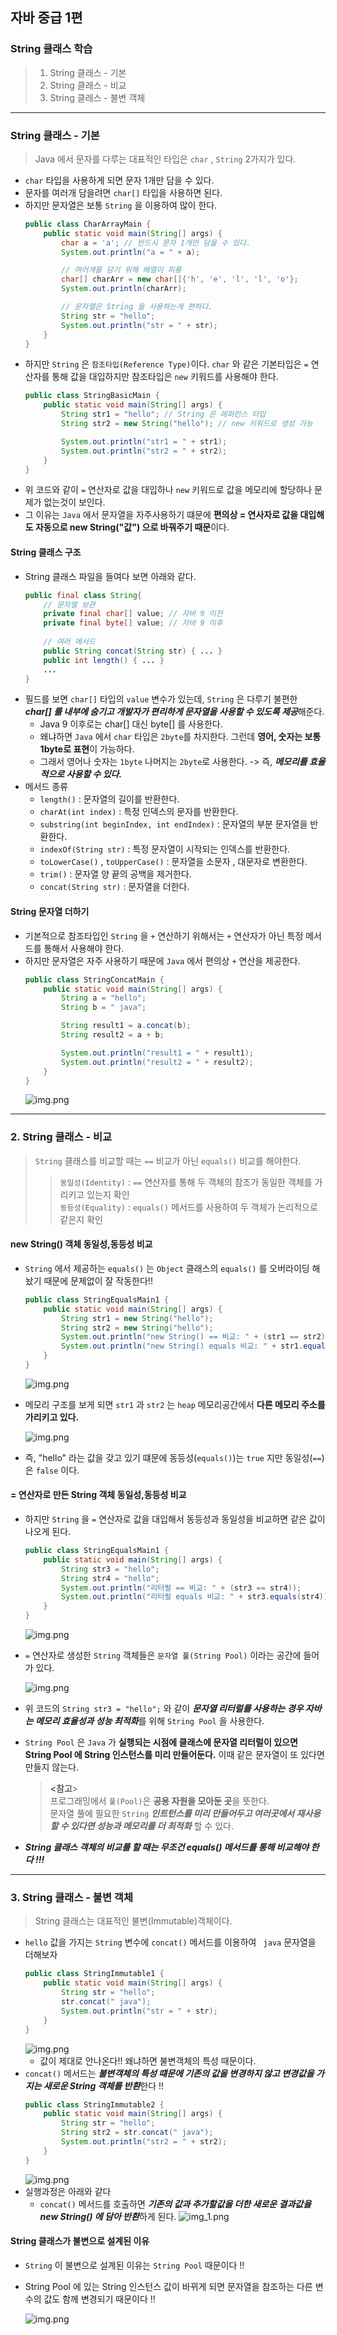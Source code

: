 ## 자바 중급 1편

### String 클래스 학습
> 1. String 클래스 - 기본
> 2. String 클래스 - 비교
> 3. String 클래스 - 불변 객체
---
### String 클래스 - 기본
> Java 에서 문자를 다루는 대표적인 타입은 `char` , `String` 2가지가 있다.
- `char` 타입을 사용하게 되면 문자 1개만 담을 수 있다.
- 문자를 여러개 담을려면 `char[]` 타입을 사용하면 된다.
- 하지만 문자열은 보통 `String` 을 이용하여 많이 한다.
    ```java
    public class CharArrayMain {
        public static void main(String[] args) {
            char a = 'a'; // 반드시 문자 1개만 담을 수 있다.
            System.out.println("a = " + a);
    
            // 여러개를 담기 위해 배열이 피룡
            char[] charArr = new char[]{'h', 'e', 'l', 'l', 'o'};
            System.out.println(charArr);
    
            // 문자열은 String 을 사용하는게 편하다.
            String str = "hello";
            System.out.println("str = " + str);
        }
    }
    ```
- 하지만 `String` 은 `참조타입(Reference Type)`이다. `char` 와 같은 기본타입은 `=` 연산자를 통해 값을 대입하지만 참조타입은 `new` 키워드를 사용해야 한다.
    ```java
    public class StringBasicMain {
        public static void main(String[] args) {
            String str1 = "hello"; // String 은 레퍼런스 타입
            String str2 = new String("hello"); // new 키워드로 생성 가능
    
            System.out.println("str1 = " + str1);
            System.out.println("str2 = " + str2);
        }
    }
    ```
- 위 코드와 같이 `=` 연산자로 값을 대입하나 `new` 키워드로 값을 메모리에 할당하나 문제가 없는것이 보인다.
- 그 이유는 `Java` 에서 문자열을 자주사용하기 떄문에 **편의상 = 연사자로 값을 대입해도 자동으로 new String("값") 으로 바꿔주기 때문**이다.

#### String 클래스 구조
- String 클래스 파일을 들여다 보면 아래와 같다.
    ```java
    public final class String{
        // 문자열 보관
        private final char[] value; // 자바 9 이전
        private final byte[] value; // 자바 9 이후
        
        // 여러 메서드
        public String concat(String str) { ... }
        public int length() { ... }
        ...
    }
    ```
- 필드를 보면 `char[]` 타입의 `value` 변수가 있는데, `String` 은 다루기 불편한 ***char[] 를 내부에 숨기고 개발자가 편리하게 문자열을 사용할 수 있도록 제공***해준다.
  - Java 9 이후로는 char[] 대신 byte[] 를 사용한다.
  - 왜냐하면 `Java` 에서 `char` 타입은 `2byte`를 차지한다. 그런데 **영어, 숫자는 보통 1byte로 표현**이 가능하다.
  - 그래서 영어나 숫자는 `1byte` 나머지는 `2byte`로 사용한다. -> 즉, _**메모리를 효율적으로 사용할 수 있다.**_
- 메서드 종류
  - `length()` : 문자열의 길이를 반환한다.
  - `charAt(int index)` : 특정 인덱스의 문자를 반환한다.
  - `substring(int beginIndex, int endIndex)` : 문자열의 부분 문자열을 반환한다.
  - `indexOf(String str)` : 특정 문자열이 시작되는 인덱스를 반환한다.
  - `toLowerCase()` , `toUpperCase()` : 문자열을 소문자 , 대문자로 변환한다.
  - `trim()` : 문자열 양 끝의 공백을 제거한다.
  - `concat(String str)` : 문자열을 더한다.
#### String 문자열 더하기
- 기본적으로 참조타입인 `String` 을 `+` 연산하기 위해서는 `+` 연산자가 아닌 특정 메서드를 통해서 사용해야 한다.
- 하지만 문자열은 자주 사용하기 때문에 `Java` 에서 편의상 `+` 연산을 제공한다.
  ```java
  public class StringConcatMain {
      public static void main(String[] args) {
          String a = "hello";
          String b = " java";
  
          String result1 = a.concat(b);
          String result2 = a + b;
  
          System.out.println("result1 = " + result1);
          System.out.println("result2 = " + result2);
      }
  }
  ```
  ![img.png](images/chap03/img01.png)
---
### 2. String 클래스 - 비교
> `String` 클래스를 비교할 때는 `==` 비교가 아닌 `equals()` 비교를 해야한다.
>> `동일성(Identity)` : `==` 연산자를 통해 두 객체의 참조가 동일한 객체를 가리키고 있는지 확인</br>
>> `동등성(Equality)` : `equals()` 메서드를 사용하여 두 객체가 논리적으로 같은지 확인

#### new String() 객체 동일성,동등성 비교
- `String` 에서 제공하는 `equals()` 는 `Object` 클래스의 `equals()` 를 오버라이딩 해놨기 때문에 문제없이 잘 작동한다!!
  ```java
  public class StringEqualsMain1 {
      public static void main(String[] args) {
          String str1 = new String("hello");
          String str2 = new String("hello");
          System.out.println("new String() == 비교: " + (str1 == str2));
          System.out.println("new String() equals 비교: " + str1.equals(str2));
      }
  }
  ```
  ![img.png](images/chap03/img02.png)
- 메모리 구조를 보게 되면 `str1` 과 `str2` 는 `heap` 메모리공간에서 **다른 메모리 주소를 가리키고 있다.**

  ![img.png](images/chap03/img04.png)
- 즉, "hello" 라는 값을 갖고 있기 떄문에 동등성(`equals()`)는 `true` 지만 동일성(`==`)은 `false` 이다.
#### = 연산자로 만든 String 객체 동일성,동등성 비교
- 하지만 `String` 을 `=` 연산자로 값을 대입해서 동등성과 동일성을 비교하면 같은 값이 나오게 된다.
  ```java
  public class StringEqualsMain1 {
      public static void main(String[] args) {
          String str3 = "hello";
          String str4 = "hello";
          System.out.println("리터럴 == 비교: " + (str3 == str4));
          System.out.println("리터럴 equals 비교: " + str3.equals(str4));
      }
  }
  ```
  ![img.png](images/chap03/img03.png)
- `=` 연산자로 생성한 `String` 객체들은 `문자열 풀(String Pool)` 이라는 공간에 들어가 있다.

  ![img.png](images/chap03/img05.png)
- 위 코드의 `String str3 = "hello";` 와 같이 ***문자열 리터럴를 사용하는 경우 자바는 메모리 효율성과 성능 최적화***를 위해 `String Pool` 을 사용한다.
- `String Pool` 은 `Java` 가 **실행되는 시점에 클래스에 문자열 리터럴이 있으면 String Pool 에 String 인스턴스를 미리 만들어둔다.** 이때 같은 문자열이 또 있다면 만들지 않는다.
  > **<참고**></br>
  > 프로그래밍에서 `풀(Pool)`은 **공용 자원을 모아둔 곳**을 뜻한다.</br>
  > 문자열 풀에 필요한 `String` _**인트턴스를 미리 만들어두고 여러곳에서 재사용할 수 있다면 성능과 메모리를 더 최적화**_ 할 수 있다.
- _**String 클래스 객체의 비교를 할 때는 무조건 equals() 메서드를 통해 비교해야 한다 !!!**_ 
---
### 3. String 클래스 - 불변 객체
> String 클래스는 대표적인 불변(Immutable)객체이다.

- `hello` 값을 가지는 `String` 변수에 `concat()` 메서드를 이용하여 ` java` 문자열을 더해보자
  ```java
  public class StringImmutable1 {
      public static void main(String[] args) {
          String str = "hello";
          str.concat(" java");
          System.out.println("str = " + str);
      }
  }
  ```
  ![img.png](images/chap03/img06.png)
  - 값이 제대로 안나온다!! 왜냐하면 불변객체의 특성 때문이다. 
- `concat()` 메서드는 ***불변객체의 특성 떄문에 기존의 값을 변경하지 않고 변경값을 가지는 새로운 String 객체를 반환***한다 !!
  ```java
  public class StringImmutable2 {
      public static void main(String[] args) {
          String str = "hello";
          String str2 = str.concat(" java"); 
          System.out.println("str2 = " + str2);
      }
  }
  ```
  ![img.png](images/chap03/img07.png)
- 실행과정은 아래와 같다 
  - `concat()` 메서드를 호출하면 ***기존의 값과 추가할값을 더한 새로운 결과값을 new String() 에 담아 반환***하게 된다.
  ![img_1.png](images/chap03/img08.png)

#### String 클래스가 불변으로 설계된 이유
- `String` 이 불변으로 설계된 이유는 `String Pool` 때문이다 !!
- String Pool 에 있는 String 인스턴스 값이 바뀌게 되면 문자열을 참조하는 다른 변수의 값도 함께 변경되기 때문이다 !!

  ![img.png](images/chap03/img09.png)
